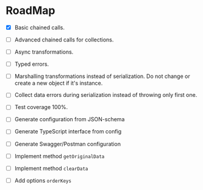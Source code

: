 # RoadMap

-   [x] Basic chained calls.

-   [ ] Advanced chained calls for collections.

-   [ ] Async transformations.

-   [ ] Typed errors.

-   [ ] Marshalling transformations instead of serialization. Do not change or create a new object if it's instance.

-   [ ] Collect data errors during serialization instead of throwing only first one.

-   [ ] Test coverage 100%.

-   [ ] Generate configuration from JSON-schema

-   [ ] Generate TypeScript interface from config

-   [ ] Generate Swagger/Postman configuration

-   [ ] Implement method `getOriginalData`

-   [ ] Implement method `clearData`

-   [ ] Add options `orderKeys`
